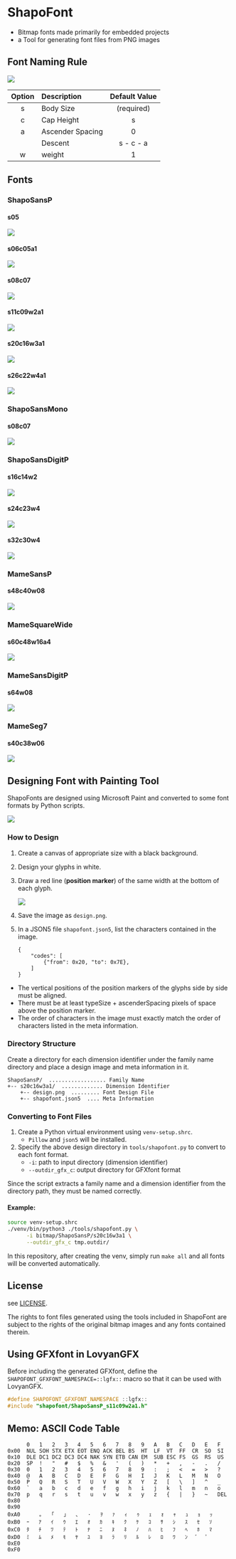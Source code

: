 # ShapoFont

- Bitmap fonts made primarily for embedded projects
- a Tool for generating font files from PNG images

## Font Naming Rule

![](./img/dimensions.svg)

|Option|Description|Default Value|
|:--:|:--|:--:|
|s|Body Size|(required)|
|c|Cap Height|s|
|a|Ascender Spacing|0|
||Descent|s - c - a|
|w|weight|1|

## Fonts

### ShapoSansP

#### s05

![](./bitmap/ShapoSansP/s05/design.png)

#### s06c05a1

![](./bitmap/ShapoSansP/s07c05a01/design.png)

#### s08c07

![](./bitmap/ShapoSansP/s08c07/design.png)

#### s11c09w2a1

![](./bitmap/ShapoSansP/s12c09a01w02/design.png)

#### s20c16w3a1

![](./bitmap/ShapoSansP/s21c16a01w03/design.png)

#### s26c22w4a1

![](./bitmap/ShapoSansP/s27c22a01w04//design.png)

### ShapoSansMono

#### s08c07

![](./bitmap/ShapoSansMono/s08c07/design.png)

### ShapoSansDigitP

#### s16c14w2

![](./bitmap/ShapoSansDigitP/s16c14w02/design.png)

#### s24c23w4

![](./bitmap/ShapoSansDigitP/s24c23w04/design.png)

#### s32c30w4

![](./bitmap/ShapoSansDigitP/s32c30w04/design.png)

### MameSansP

#### s48c40w08

![](./bitmap/MameSansP/s48c40w08/design.png)

### MameSquareWide

#### s60c48w16a4

![](./bitmap/MameSquareWide/s64c48a04w16/design.png)

### MameSansDigitP

#### s64w08

![](./bitmap/MameSansDigitP/s64w08/design.png)

### MameSeg7

#### s40c38w06

![](./bitmap/MameSeg7/s40c38w06/design.png)

## Designing Font with Painting Tool

ShapoFonts are designed using Microsoft Paint and converted to some font formats by Python scripts.

![](./img/designing_with_mspaint.png)

### How to Design

1. Create a canvas of appropriate size with a black background.
2. Design your glyphs in white.
3. Draw a red line (**position marker**) of the same width at the bottom of each glyph.

    ![](./img/how_to_design.svg)

4. Save the image as `design.png`.
5. In a JSON5 file `shapofont.json5`, list the characters contained in the image.

    ```json5
    {
        "codes": [
            {"from": 0x20, "to": 0x7E},
        ]
    }
    ```

- The vertical positions of the position markers of the glyphs side by side must be aligned.
- There must be at least typeSize + ascenderSpacing pixels of space above the position marker.
- The order of characters in the image must exactly match the order of characters listed in the meta information.

### Directory Structure

Create a directory for each dimension identifier under the family name directory and place a design image and meta information in it.

```
ShapoSansP/  .................. Family Name
+-- s20c16w3a1/  ............. Dimension Identifier
    +-- design.png  ......... Font Design File
    +-- shapofont.json5  .... Meta Information
```

### Converting to Font Files

1. Create a Python virtual environment using `venv-setup.shrc`.
    - `Pillow` and `json5` will be installed.
2. Specify the above design directory in `tools/shapofont.py` to convert to each font format.
    - `-i`: path to input directory (dimension identifier)
    - `--outdir_gfx_c`: output directory for GFXfont format

Since the script extracts a family name and a dimension identifier from the directory path, they must be named correctly.

#### Example:

```bash
source venv-setup.shrc
./venv/bin/python3 ./tools/shapofont.py \
      -i bitmap/ShapoSansP/s20c16w3a1 \
      --outdir_gfx_c tmp.outdir/
```

In this repository, after creating the venv, simply run `make all` and all fonts will be converted automatically.

## License

see [LICENSE](LICENSE).

The rights to font files generated using the tools included in ShapoFont are subject to the rights of the original bitmap images and any fonts contained therein.

## Using GFXfont in LovyanGFX

Before including the generated GFXfont, define the `SHAPOFONT_GFXFONT_NAMESPACE=::lgfx::` macro so that it can be used with LovyanGFX.

```c++
#define SHAPOFONT_GFXFONT_NAMESPACE ::lgfx::
#include "shapofont/ShapoSansP_s11c09w2a1.h"
```

## Memo: ASCII Code Table

```
      0   1   2   3   4   5   6   7   8   9   A   B   C   D   E   F
0x00  NUL SOH STX ETX EOT ENQ ACK BEL BS  HT  LF  VT  FF  CR  SO  SI
0x10  DLE DC1 DC2 DC3 DC4 NAK SYN ETB CAN EM  SUB ESC FS  GS  RS  US
0x20  SP  !   "   #   $   %   &   '   (   )   *   +   ,   -   .   /
0x30  0   1   2   3   4   5   6   7   8   9   :   ;   <   =   >   ?
0x40  @   A   B   C   D   E   F   G   H   I   J   K   L   M   N   O
0x50  P   Q   R   S   T   U   V   W   X   Y   Z   [   \   ]   ^   _
0x60  `   a   b   c   d   e   f   g   h   i   j   k   l   m   n   o
0x70  p   q   r   s   t   u   v   w   x   y   z   {   |   }   ~   DEL
0x80
0x90
0xA0      ｡   ｢   ｣   ､   ･   ｦ   ｧ   ｨ   ｩ   ｪ   ｫ   ｬ   ｭ   ｮ   ｯ
0xB0  ｰ   ｱ   ｲ   ｳ   ｴ   ｵ   ｶ   ｷ   ｸ   ｹ   ｺ   ｻ   ｼ   ｽ   ｾ   ｿ
0xC0  ﾀ   ﾁ   ﾂ   ﾃ   ﾄ   ﾅ   ﾆ   ﾇ   ﾈ   ﾉ   ﾊ   ﾋ   ﾌ   ﾍ   ﾎ   ﾏ
0xD0  ﾐ   ﾑ   ﾒ   ﾓ   ﾔ   ﾕ   ﾖ   ﾗ   ﾘ   ﾙ   ﾚ   ﾛ   ﾜ   ﾝ   ﾞ   ﾟ
0xE0
0xF0
```
